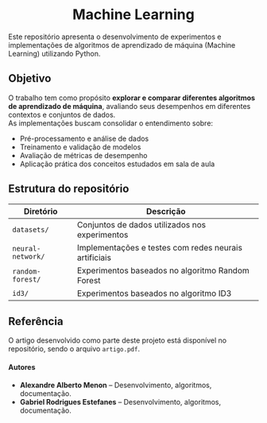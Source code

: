 <h1 align="center">Machine Learning</h1>
Este repositório apresenta o desenvolvimento de experimentos e implementações de algoritmos de aprendizado de máquina (Machine Learning) utilizando Python.  

## Objetivo
O trabalho tem como propósito **explorar e comparar diferentes algoritmos de aprendizado de máquina**, avaliando seus desempenhos em diferentes contextos e conjuntos de dados.  
As implementações buscam consolidar o entendimento sobre:
- Pré-processamento e análise de dados  
- Treinamento e validação de modelos  
- Avaliação de métricas de desempenho  
- Aplicação prática dos conceitos estudados em sala de aula  

## Estrutura do repositório

| Diretório | Descrição |
|------------|------------|
| `datasets/` | Conjuntos de dados utilizados nos experimentos |
| `neural-network/` | Implementações e testes com redes neurais artificiais |
| `random-forest/` | Experimentos baseados no algoritmo Random Forest |
| `id3/` | Experimentos baseados no algoritmo ID3 |

## Referência
O artigo desenvolvido como parte deste projeto está disponível no repositório, sendo o arquivo `artigo.pdf`.

#### Autores
- **Alexandre Alberto Menon** – Desenvolvimento, algoritmos, documentação.
- **Gabriel Rodrigues Estefanes** – Desenvolvimento, algoritmos, documentação.
